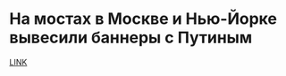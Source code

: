 # На мостах в Москве и Нью-Йорке вывесили баннеры с Путиным



[LINK](https://varlamov.ru/2003545.html)